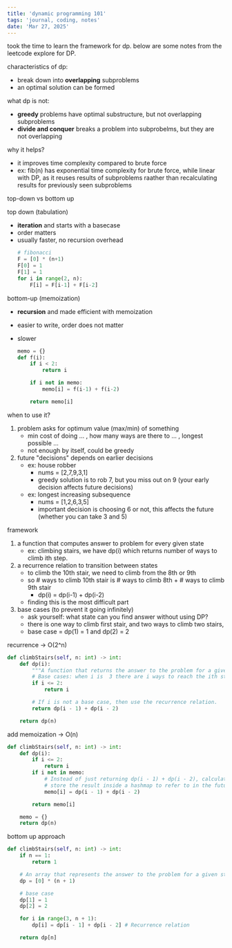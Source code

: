 ```yaml
---
title: 'dynamic programming 101'
tags: 'journal, coding, notes'
date: 'Mar 27, 2025'
---
```


took the time to learn the framework for dp. below are some notes from the leetcode explore for DP.

characteristics of dp:

- break down into **overlapping** subproblems
- an optimal solution can be formed

what dp is not:

- **greedy** problems have optimal substructure, but not overlapping subproblems
- **divide and conquer** breaks a problem into subprobelms, but they are not overlapping

why it helps?

- it improves time complexity compared to brute force
- ex: fib(n) has exponential time complexity for brute force, while linear with DP, as it reuses results of subproblems raather than recalculating results for previously seen subproblems

top-down vs bottom up

top down (tabulation)

- **iteration** and starts with a basecase
- order matters
- usually faster, no recursion overhead
  ```py
  # fibonacci
  F = [0] * (n+1)
  F[0] = 1
  F[1] = 1
  for i in range(2, n):
      F[i] = F[i-1] + F[i-2]
  ```

bottom-up (memoization)

- **recursion** and made efficient with memoization
- easier to write, order does not matter
- slower

  ```py
  memo = {}
  def f(i):
      if i < 2:
          return i

      if i not in memo:
          memo[i] = f(i-1) + f(i-2)

      return memo[i]
  ```

when to use it?

1. problem asks for optimum value (max/min) of something
   - min cost of doing ... , how many ways are there to ... , longest possible ...
   - not enough by itself, could be greedy
2. future "decisions" depends on earlier decisions
   - ex: house robber
     - nums = [2,7,9,3,1]
     - greedy solution is to rob 7, but you miss out on 9 (your early decision affects future decisions)
   - ex: longest increasing subsequence
     - nums = [1,2,6,3,5]
     - important decision is choosing 6 or not, this affects the future (whether you can take 3 and 5)

framework

1. a function that computes answer to problem for every given state
   - ex: climbing stairs, we have dp(i) which returns number of ways to climb ith step.
2. a recurrence relation to transition between states
   - to climb the 10th stair, we need to climb from the 8th or 9th
   - so # ways to climb 10th stair is # ways to climb 8th + # ways to climb 9th stair
     - dp(i) = dp(i-1) + dp(i-2)
   - finding this is the most difficult part
3. base cases (to prevent it going infinitely)
   - ask yourself: what state can you find answer without using DP?
   - there is one way to climb first stair, and two ways to climb two stairs,
   - base case = dp(1) = 1 and dp(2) = 2

recurrence -> O(2^n)

```py
def climbStairs(self, n: int) -> int:
    def dp(i):
        """A function that returns the answer to the problem for a given state."""
        # Base cases: when i is  3 there are i ways to reach the ith stair.
        if i <= 2:
            return i

        # If i is not a base case, then use the recurrence relation.
        return dp(i - 1) + dp(i - 2)

    return dp(n)
```

add memoization -> O(n)

```py
def climbStairs(self, n: int) -> int:
    def dp(i):
        if i <= 2:
            return i
        if i not in memo:
            # Instead of just returning dp(i - 1) + dp(i - 2), calculate it once and then
            # store the result inside a hashmap to refer to in the future.
            memo[i] = dp(i - 1) + dp(i - 2)

        return memo[i]

    memo = {}
    return dp(n)
```

bottom up approach

```py
def climbStairs(self, n: int) -> int:
    if n == 1:
        return 1

    # An array that represents the answer to the problem for a given state
    dp = [0] * (n + 1)

    # base case
    dp[1] = 1
    dp[2] = 2

    for i in range(3, n + 1):
        dp[i] = dp[i - 1] + dp[i - 2] # Recurrence relation

    return dp[n]
```
